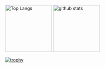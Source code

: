 <p align="left"> 
  <img alt="Top Langs" height="150px" src="https://github-readme-stats.vercel.app/api/top-langs/?username=basyakue&layout=compact&show_icons=true&theme=onedark" />
  <img alt="github stats" height="150px" src="https://github-readme-stats.vercel.app/api?username=basyakue&theme=onedark&show_icons=ture" />
</p>

[![trophy](https://github-profile-trophy.vercel.app/?username=basyakue&theme=onedark&column=7
)](https://github.com/ryo-ma/github-profile-trophy)

<!--
**BasyaKuE/BasyaKuE** is a ✨ _special_ ✨ repository because its `README.md` (this file) appears on your GitHub profile.

Here are some ideas to get you started:

- 🔭 I’m currently working on ...
- 🌱 I’m currently learning ...
- 👯 I’m looking to collaborate on ...
- 🤔 I’m looking for help with ...
- 💬 Ask me about ...
- 📫 How to reach me: ...
- 😄 Pronouns: ...
- ⚡ Fun fact: ...
-->
